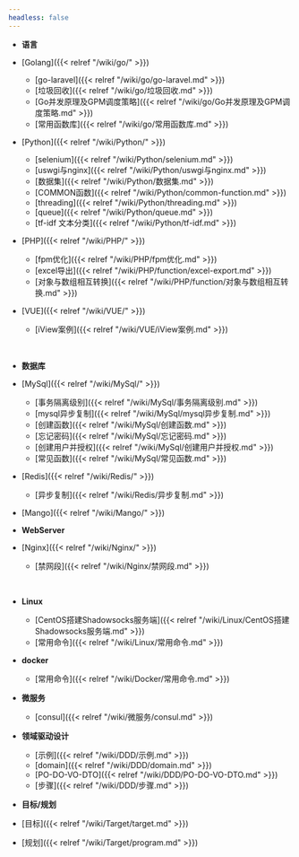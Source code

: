 ```yaml
---
headless: false
---
```


- **语言**
- [Golang]({{< relref "/wiki/go/" >}})
  - [go-laravel]({{< relref "/wiki/go/go-laravel.md" >}})
  - [垃圾回收]({{< relref "/wiki/go/垃圾回收.md" >}})
  - [Go并发原理及GPM调度策略]({{< relref "/wiki/go/Go并发原理及GPM调度策略.md" >}})
  - [常用函数库]({{< relref "/wiki/go/常用函数库.md" >}})

- [Python]({{< relref "/wiki/Python/" >}})
  - [selenium]({{< relref "/wiki/Python/selenium.md" >}})
  - [uswgi与nginx]({{< relref "/wiki/Python/uswgi与nginx.md" >}})
  - [数据集]({{< relref "/wiki/Python/数据集.md" >}})
  - [COMMON函数]({{< relref "/wiki/Python/common-function.md" >}})
  - [threading]({{< relref "/wiki/Python/threading.md" >}})
  - [queue]({{< relref "/wiki/Python/queue.md" >}})
  - [tf-idf 文本分类]({{< relref "/wiki/Python/tf-idf.md" >}})
  
- [PHP]({{< relref "/wiki/PHP/" >}})
  - [fpm优化]({{< relref "/wiki/PHP/fpm优化.md" >}})
  - [excel导出]({{< relref "/wiki/PHP/function/excel-export.md" >}})
  - [对象与数组相互转换]({{< relref "/wiki/PHP/function/对象与数组相互转换.md" >}})
  
- [VUE]({{< relref "/wiki/VUE/" >}})
  - [iView案例]({{< relref "/wiki/VUE/iView案例.md" >}})
<br />

- **数据库**
  
- [MySql]({{< relref "/wiki/MySql/" >}})
  - [事务隔离级别]({{< relref "/wiki/MySql/事务隔离级别.md" >}})
  - [mysql异步复制]({{< relref "/wiki/MySql/mysql异步复制.md" >}})
  - [创建函数]({{< relref "/wiki/MySql/创建函数.md" >}})
  - [忘记密码]({{< relref "/wiki/MySql/忘记密码.md" >}})
  - [创建用户并授权]({{< relref "/wiki/MySql/创建用户并授权.md" >}})
  - [常见函数]({{< relref "/wiki/MySql/常见函数.md" >}})
  
- [Redis]({{< relref "/wiki/Redis/" >}})
  - [异步复制]({{< relref "/wiki/Redis/异步复制.md" >}})
  
- [Mango]({{< relref "/wiki/Mango/" >}})
  <br />
  
- **WebServer**
  
- [Nginx]({{< relref "/wiki/Nginx/" >}})
  - [禁网段]({{< relref "/wiki/Nginx/禁网段.md" >}})
<br />

- **Linux**
  - [CentOS搭建Shadowsocks服务端]({{< relref "/wiki/Linux/CentOS搭建Shadowsocks服务端.md" >}})
  - [常用命令]({{< relref "/wiki/Linux/常用命令.md" >}})
  
- **docker**
  - [常用命令]({{< relref "/wiki/Docker/常用命令.md" >}})
  
- **微服务**
  - [consul]({{< relref "/wiki/微服务/consul.md" >}})

- **领域驱动设计**
  - [示例]({{< relref "/wiki/DDD/示例.md" >}})
  - [domain]({{< relref "/wiki/DDD/domain.md" >}})
  - [PO-DO-VO-DTO]({{< relref "/wiki/DDD/PO-DO-VO-DTO.md" >}})
  - [步骤]({{< relref "/wiki/DDD/步骤.md" >}})
    <br />
- **目标/规划**

- [目标]({{< relref "/wiki/Target/target.md" >}})
- [规划]({{< relref "/wiki/Target/program.md" >}})
